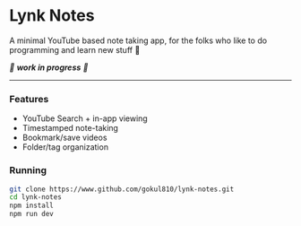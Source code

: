 # Lynk Notes

A minimal YouTube based note taking app, for the folks who like to do programming and learn new stuff 💖

_🚧 **work in progress** 🚧_

---
### Features
- YouTube Search + in-app viewing
- Timestamped note-taking
- Bookmark/save videos
- Folder/tag organization

### Running
``` bash
git clone https://www.github.com/gokul810/lynk-notes.git
cd lynk-notes
npm install
npm run dev
```
